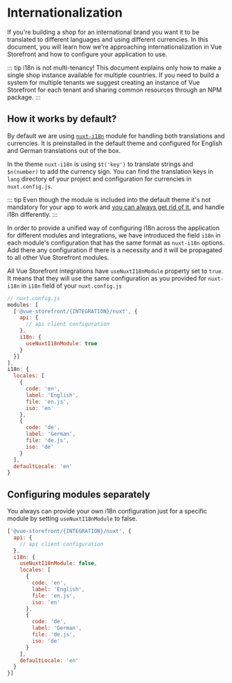 # Internationalization

If you're building a shop for an international brand you want it to be translated to different languages and using different currencies. In this document, you will learn how we're approaching internationalization in Vue Storefront and how to configure your application to use.

::: tip i18n is not multi-tenancy!
This document explains only how to make a single shop instance available for multiple countries. If you need to build a system for multiple tenants we suggest creating an instance of Vue Storefront for each tenant and sharing common resources through an NPM package.
:::

## How it works by default?
By default we are using [`nuxt-i18n`](https://i18n.nuxtjs.org/) module for handling both translations and currencies. It is preinstalled in the default theme and configured for English and German translations out of the box. 

In the theme `nuxt-i18n` is using `$t('key')` to translate strings and `$n(number)` to add the currency sign. You can find the translation keys in `lang` directory of your project and configuration for currencies in `nuxt.config.js`.

::: tip
Even though the module is included into the default theme it's not mandatory for your app to work and [you can always get rid of it.](#configuring-modules-separately) and handle i18n differently.
:::

In order to provide a unified way of configuring i18n across the application for different modules and integrations, we have introduced the field `i18n` in each module's configuration that has the same format as `nuxt-i18n` options. Add there any configuration if there is a necessity and it will be propagated to all other Vue Storefront modules.

All Vue Storefront integrations have `useNuxtI18nModule` property set to `true`. It means that they will use the same configuration as you provided for `nuxt-i18n` in `i18n` field of your `nuxt.config.js`

```js
// nuxt.config.js
modules: [
  ['@vue-storefront/{INTEGRATION}/nuxt', {
    api: {
      // api client configuration
    },
    i18n: {
      useNuxtI18nModule: true
    }
  }]
],
i18n: {
  locales: [
    {
      code: 'en',
      label: 'English',
      file: 'en.js',
      iso: 'en'
    },
    {
      code: 'de',
      label: 'German',
      file: 'de.js',
      iso: 'de'
    }
  ],
  defaultLocale: 'en'
}

```

## Configuring modules separately

You always can provide your own i18n configuration just for a specific module by setting `useNuxtI18nModule` to false.

```js
['@vue-storefront/{INTEGRATION}/nuxt', {
  api: {
    // api client configuration
  },
  i18n: {
    useNuxtI18nModule: false,
    locales: [
      {
        code: 'en',
        label: 'English',
        file: 'en.js',
        iso: 'en'
      },
      {
        code: 'de',
        label: 'German',
        file: 'de.js',
        iso: 'de'
      }
    ],
    defaultLocale: 'en'
  }
}]
```
